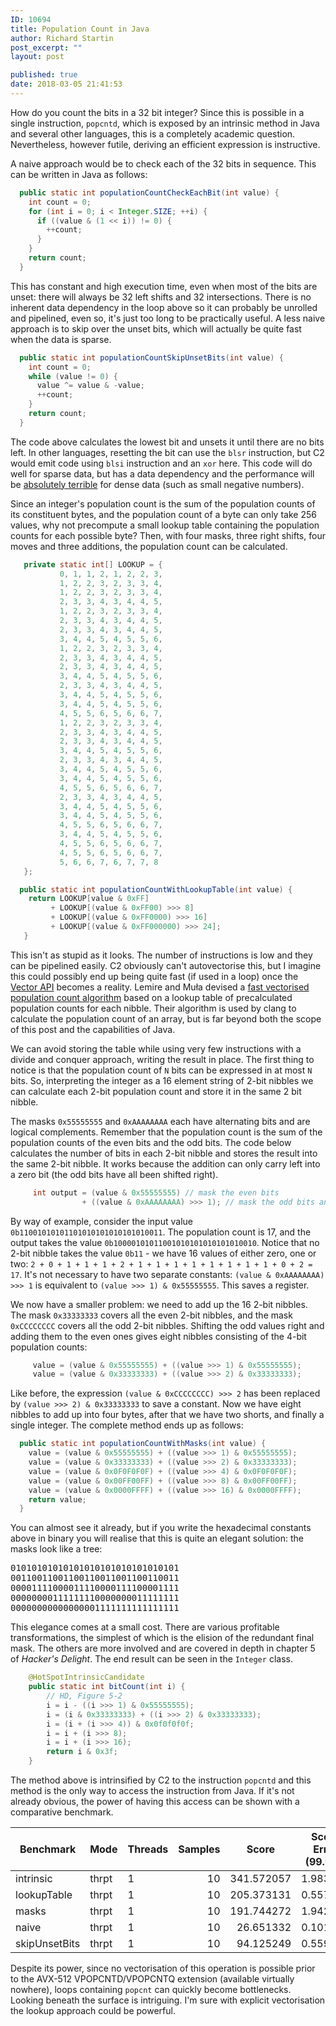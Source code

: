 ```yaml
---
ID: 10694
title: Population Count in Java
author: Richard Startin
post_excerpt: ""
layout: post

published: true
date: 2018-03-05 21:41:53
---
```

How do you count the bits in a 32 bit integer? Since this is possible in a single instruction, `popcntd`, which is exposed by an intrinsic method in Java and several other languages, this is a completely academic question. Nevertheless, however futile, deriving an efficient expression is instructive.

A naive approach would be to check each of the 32 bits in sequence. This can be written in Java as follows:

```java
  public static int populationCountCheckEachBit(int value) {
    int count = 0;
    for (int i = 0; i < Integer.SIZE; ++i) {
      if ((value & (1 << i)) != 0) {
        ++count;
      }
    }
    return count;
  }
```

This has constant and high execution time, even when most of the bits are unset: there will always be 32 left shifts and 32 intersections. There is no inherent data dependency in the loop above so it can probably be unrolled and pipelined, even so, it's just too long to be practically useful. A less naive approach is to skip over the unset bits, which will actually be quite fast when the data is sparse.

```java
  public static int populationCountSkipUnsetBits(int value) {
    int count = 0;
    while (value != 0) {
      value ^= value & -value;
      ++count;
    }
    return count;
  }
```

The code above calculates the lowest bit and unsets it until there are no bits left. In other languages, resetting the bit can use the `blsr` instruction, but C2 would emit code using `blsi` instruction and an `xor` here. This code will do well for sparse data, but has a data dependency and the performance will be <a href="https://richardstartin.github.io/posts/iterating-over-a-bitset-in-java/" rel="noopener" target="_blank">absolutely terrible</a> for dense data (such as small negative numbers).

Since an integer's population count is the sum of the population counts of its constituent bytes, and the population count of a byte can only take 256 values, why not precompute a small lookup table containing the population counts for each possible byte? Then, with four masks, three right shifts, four moves and three additions, the population count can be calculated. 

```java
   private static int[] LOOKUP = {
           0, 1, 1, 2, 1, 2, 2, 3,
           1, 2, 2, 3, 2, 3, 3, 4,
           1, 2, 2, 3, 2, 3, 3, 4,
           2, 3, 3, 4, 3, 4, 4, 5,
           1, 2, 2, 3, 2, 3, 3, 4,
           2, 3, 3, 4, 3, 4, 4, 5,
           2, 3, 3, 4, 3, 4, 4, 5,
           3, 4, 4, 5, 4, 5, 5, 6,
           1, 2, 2, 3, 2, 3, 3, 4,
           2, 3, 3, 4, 3, 4, 4, 5,
           2, 3, 3, 4, 3, 4, 4, 5,
           3, 4, 4, 5, 4, 5, 5, 6,
           2, 3, 3, 4, 3, 4, 4, 5,
           3, 4, 4, 5, 4, 5, 5, 6,
           3, 4, 4, 5, 4, 5, 5, 6,
           4, 5, 5, 6, 5, 6, 6, 7,
           1, 2, 2, 3, 2, 3, 3, 4,
           2, 3, 3, 4, 3, 4, 4, 5,
           2, 3, 3, 4, 3, 4, 4, 5,
           3, 4, 4, 5, 4, 5, 5, 6,
           2, 3, 3, 4, 3, 4, 4, 5,
           3, 4, 4, 5, 4, 5, 5, 6,
           3, 4, 4, 5, 4, 5, 5, 6,
           4, 5, 5, 6, 5, 6, 6, 7,
           2, 3, 3, 4, 3, 4, 4, 5,
           3, 4, 4, 5, 4, 5, 5, 6,
           3, 4, 4, 5, 4, 5, 5, 6,
           4, 5, 5, 6, 5, 6, 6, 7,
           3, 4, 4, 5, 4, 5, 5, 6,
           4, 5, 5, 6, 5, 6, 6, 7,
           4, 5, 5, 6, 5, 6, 6, 7,
           5, 6, 6, 7, 6, 7, 7, 8
   };

  public static int populationCountWithLookupTable(int value) {
    return LOOKUP[value & 0xFF]
         + LOOKUP[(value & 0xFF00) >>> 8]
         + LOOKUP[(value & 0xFF0000) >>> 16]
         + LOOKUP[(value & 0xFF000000) >>> 24];
   }
```

This isn't as stupid as it looks. The number of instructions is low and they can be pipelined easily. C2 obviously can't autovectorise this, but I imagine this could possibly end up being quite fast (if used in a loop) once the <a href="https://software.intel.com/en-us/articles/vector-api-developer-program-for-java" rel="noopener" target="_blank">Vector API</a> becomes a reality. Lemire and Muła devised a <a href="https://richardstartin.github.io/posts/project-panama-and-population-count/" rel="noopener" target="_blank">fast vectorised population count algorithm</a> based on a lookup table of precalculated population counts for each nibble. Their algorithm is used by clang to calculate the population count of an array, but is far beyond both the scope of this post and the capabilities of Java.

We can avoid storing the table while using very few instructions with a divide and conquer approach, writing the result in place. The first thing to notice is that the population count of `N` bits can be expressed in at most `N` bits. So, interpreting the integer as a 16 element string of 2-bit nibbles we can calculate each 2-bit population count and store it in the same 2 bit nibble.

The masks `0x55555555` and `0xAAAAAAAA` each have alternating bits and are logical complements. Remember that the population count is the sum of the population counts of the even bits and the odd bits. The code below calculates the number of bits in each 2-bit nibble and stores the result into the same 2-bit nibble. It works because the addition can only carry left into a zero bit (the odd bits have all been shifted right).

```java
     int output = (value & 0x55555555) // mask the even bits
                + ((value & 0xAAAAAAAA) >>> 1); // mask the odd bits and shift right so they line up with the even bits
```

By way of example, consider the input value `0b11001010101101010101010101010011`. The population count is 17, and the output takes the value `0b10000101011001010101010101010010`. Notice that no 2-bit nibble takes the value `0b11` - we have 16 values of either zero, one or two: `2 + 0 + 1 + 1 + 1 + 2 + 1 + 1 + 1 + 1 + 1 + 1 + 1 + 1 + 0 + 2 = 17`. It's not necessary to have two separate constants: `(value & 0xAAAAAAAA) >>> 1` is equivalent to `(value >>> 1) & 0x55555555`. This saves a register.

We now have a smaller problem: we need to add up the 16 2-bit nibbles. The mask `0x33333333` covers all the even 2-bit nibbles, and the mask `0xCCCCCCCC` covers all the odd 2-bit nibbles. Shifting the odd values right and adding them to the even ones gives eight nibbles consisting of the 4-bit population counts:
```java
     value = (value & 0x55555555) + ((value >>> 1) & 0x55555555); 
     value = (value & 0x33333333) + ((value >>> 2) & 0x33333333); 
```

Like before, the expression `(value & 0xCCCCCCCC) >>> 2` has been replaced by `(value >>> 2) & 0x33333333` to save a constant. Now we have eight nibbles to add up into four bytes, after that we have two shorts, and finally a single integer. The complete method ends up as follows:

```java
  public static int populationCountWithMasks(int value) {
    value = (value & 0x55555555) + ((value >>> 1) & 0x55555555);
    value = (value & 0x33333333) + ((value >>> 2) & 0x33333333);
    value = (value & 0x0F0F0F0F) + ((value >>> 4) & 0x0F0F0F0F);
    value = (value & 0x00FF00FF) + ((value >>> 8) & 0x00FF00FF);
    value = (value & 0x0000FFFF) + ((value >>> 16) & 0x0000FFFF);
    return value;
  }
```

You can almost see it already, but if you write the hexadecimal constants above in binary you will realise that this is quite an elegant solution: the masks look like a tree:

<pre>
01010101010101010101010101010101
00110011001100110011001100110011
00001111000011110000111100001111
00000000111111110000000011111111
00000000000000001111111111111111
</pre>

This elegance comes at a small cost. There are various profitable transformations, the simplest of which is the elision of the redundant final mask. The others are more involved and are covered in depth in chapter 5 of <em>Hacker's Delight</em>. The end result can be seen in the `Integer` class.

```java
    @HotSpotIntrinsicCandidate
    public static int bitCount(int i) {
        // HD, Figure 5-2
        i = i - ((i >>> 1) & 0x55555555);
        i = (i & 0x33333333) + ((i >>> 2) & 0x33333333);
        i = (i + (i >>> 4)) & 0x0f0f0f0f;
        i = i + (i >>> 8);
        i = i + (i >>> 16);
        return i & 0x3f;
    }
```

The method above is intrinsified by C2 to the instruction `popcntd` and this method is the only way to access the instruction from Java. If it's not already obvious, the power of having this access can be shown with a comparative benchmark.

<div class="table-holder">
<table class="table table-bordered table-hover table-condensed">
<thead><tr><th>Benchmark</th>
<th>Mode</th>
<th>Threads</th>
<th>Samples</th>
<th>Score</th>
<th>Score Error (99.9%)</th>
<th>Unit</th>
</tr></thead>
<tbody><tr>
<td>intrinsic</td>
<td>thrpt</td>
<td>1</td>
<td align="right">10</td>
<td align="right">341.572057</td>
<td align="right">1.983535</td>
<td>ops/us</td>
</tr>
<tr>
<td>lookupTable</td>
<td>thrpt</td>
<td>1</td>
<td align="right">10</td>
<td align="right">205.373131</td>
<td align="right">0.557472</td>
<td>ops/us</td>
</tr>
<tr>
<td>masks</td>
<td>thrpt</td>
<td>1</td>
<td align="right">10</td>
<td align="right">191.744272</td>
<td align="right">1.942700</td>
<td>ops/us</td>
</tr>
<tr>
<td>naive</td>
<td>thrpt</td>
<td>1</td>
<td align="right">10</td>
<td align="right">26.651332</td>
<td align="right">0.101285</td>
<td>ops/us</td>
</tr>
<tr>
<td>skipUnsetBits</td>
<td>thrpt</td>
<td>1</td>
<td align="right">10</td>
<td align="right">94.125249</td>
<td align="right">0.559893</td>
<td>ops/us</td>
</tr>
</tbody></table>
</div>


Despite its power, since no vectorisation of this operation is possible prior to the AVX-512 VPOPCNTD/VPOPCNTQ extension (available virtually nowhere), loops containing `popcnt` can quickly become bottlenecks. Looking beneath the surface is intriguing. I'm sure with explicit vectorisation the lookup approach could be powerful.